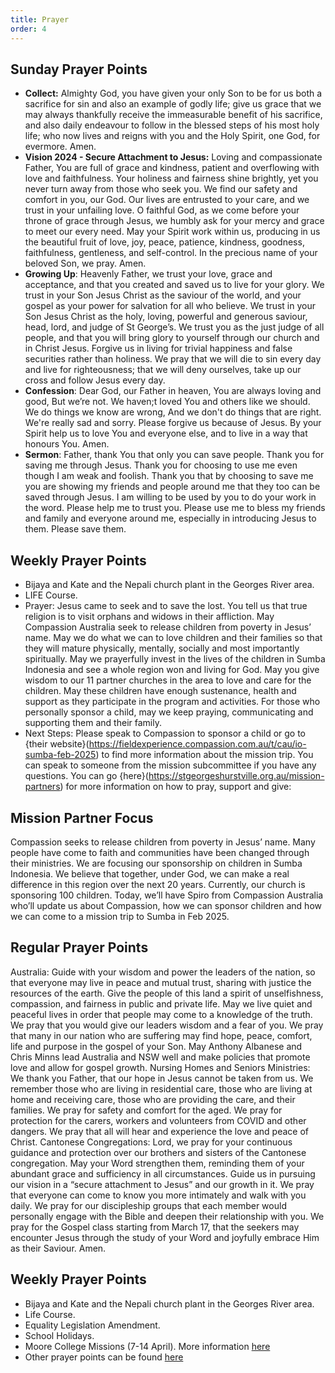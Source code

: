 ```yaml
---
title: Prayer
order: 4
---
```


## Sunday Prayer Points


- **Collect:** Almighty God, you have given your only Son to be for us both a sacrifice for sin and also an example of godly life; give us grace that we may always thankfully receive the immeasurable benefit of his sacrifice, and also daily endeavour to follow in the blessed steps of his most holy life; who now lives and reigns with you and the Holy Spirit, one God, for evermore. Amen.
- **Vision 2024 - Secure Attachment to Jesus:** Loving and compassionate Father, You are full of grace and kindness, patient and overflowing with love and faithfulness. Your holiness and fairness shine brightly, yet you never turn away from those who seek you. We find our safety and comfort in you, our God. Our lives are entrusted to your care, and we trust in your unfailing love. O faithful God, as we come before your throne of grace through Jesus, we humbly ask for your mercy and grace to meet our every need. May your Spirit work within us, producing in us the beautiful fruit of love, joy, peace, patience, kindness, goodness, faithfulness, gentleness, and self-control. In the precious name of your beloved Son, we pray. Amen.
- **Growing Up**: Heavenly Father, we trust your love, grace and acceptance, and that you created and saved us to live for your glory. We trust in your Son Jesus Christ as the saviour of the world, and your gospel as your power for salvation for all who believe. We trust in your Son Jesus Christ as the holy, loving, powerful and generous saviour, head, lord, and judge of St George’s. We trust you as the just judge of all people, and that you will bring glory to yourself through our church and in Christ Jesus. Forgive us in living for trivial happiness and false securities rather than holiness. We pray that we will die to sin every day and live for righteousness; that we will deny ourselves, take up our cross and follow Jesus every day. 
- **Confession**: Dear God, our Father in heaven, You are always loving and good, But we’re not. We haven;t loved You and others like we should. We do things we know are wrong, And we don't do things that are right. We're really sad and sorry. Please forgive us because of Jesus. By your Spirit help us to love You and everyone else, and to live in a way that honours You. Amen.
- **Sermon**: Father, thank You that only you can save people. Thank you for saving me through Jesus. Thank you for choosing to use me even though I am weak and foolish. Thank you that by choosing to save me you are showing my friends and people around me that they too can be saved through Jesus. I am willing to be used by you to do your work in the word. Please help me to trust you. Please use me to bless my friends and family and everyone around me, especially in introducing Jesus to them. Please save them. 


## Weekly Prayer Points
- Bijaya and Kate and the Nepali church plant in the Georges River area.
- LIFE Course. 
- Prayer: Jesus came to seek and to save the lost. You tell us that true religion is to visit orphans and widows in their affliction. May Compassion Australia seek to release children from poverty in Jesus’ name. May we do what we can to love children and their families so that they will mature physically, mentally, socially and most importantly spiritually. May we prayerfully invest in the lives of the children in Sumba Indonesia and see a whole region won and living for God. May you give wisdom to our 11 partner churches in the area to love and care for the children. May these children have enough sustenance, health and support as they participate in the program and activities. For those who personally sponsor a child, may we keep praying, communicating and supporting them and their family. 
- Next Steps: Please speak to Compassion to sponsor a child or go to {their website}(https://fieldexperience.compassion.com.au/t/cau/io-sumba-feb-2025) to find more information about the mission trip. You can speak to someone from the mission subcommittee if you have any questions. 
You can go {here}(https://stgeorgeshurstville.org.au/mission-partners) for more information on how to pray, support and give: 

## Mission Partner Focus
Compassion seeks to release children from poverty in Jesus’ name. Many people have come to faith and communities have been changed through their ministries. We are focusing our sponsorship on children in Sumba Indonesia. We believe that together, under God, we can make a real difference in this region over the next 20 years. Currently, our church is sponsoring 100 children. Today, we’ll have Spiro from Compassion Australia who’ll update us about Compassion, how we can sponsor children and how we can come to a mission trip to Sumba in Feb 2025. 


## Regular Prayer Points
Australia: Guide with your wisdom and power the leaders of the nation, so that everyone may live in peace and mutual trust, sharing with justice the resources of the earth. Give the people of this land a spirit of unselfishness, compassion, and fairness in public and private life. May we live quiet and peaceful lives in order that people may come to a knowledge of the truth. We pray that you would give our leaders wisdom and a fear of you. We pray that many in our nation who are suffering may find hope, peace, comfort, life and purpose in the gospel of your Son. May Anthony Albanese and Chris Minns lead Australia and NSW well and make policies that promote love and allow for gospel growth. 
Nursing Homes and Seniors Ministries: We thank you Father, that our hope in Jesus cannot be taken from us. We remember those who are living in residential care, those who are living at home and receiving care, those who are providing the care, and their families. We pray for safety and comfort for the aged. We pray for protection for the carers, workers and volunteers from COVID and other dangers. We pray that all will hear and experience the love and peace of Christ. 
Cantonese Congregations: Lord, we pray for your continuous guidance and protection over our brothers and sisters of the Cantonese congregation. May your Word strengthen them, reminding them of your abundant grace and sufficiency in all circumstances. Guide us in pursuing our vision in a “secure attachment to Jesus” and our growth in it. We pray that everyone can come to know you more intimately and walk with you daily. We pray for our discipleship groups that each member would personally engage with the Bible and deepen their relationship with you. We pray for the Gospel class starting from March 17, that the seekers may encounter Jesus through the study of your Word and joyfully embrace Him as their Saviour. Amen.


## Weekly Prayer Points
- Bijaya and Kate and the Nepali church plant in the Georges River area.
- Life Course.
- Equality Legislation Amendment. 
- School Holidays. 
- Moore College Missions (7-14 April). More information [here](https://moore.edu.au/missions/mission2024/?utm_medium=email&utm_campaign=Open%20Week%202024&utm_content=Open%20Week%202024+CID_291f342d85d6e068316eca1eedbfe02f&utm_source=Campaign%20Monitor%20Emails&utm_term=FIND%20OUT%20MORE)  
- Other prayer points can be found [here](https://stgeorgeshurstville.org.au/prayer)
